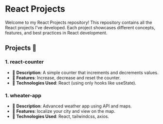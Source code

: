# React Projects

Welcome to my React Projects repository! This repository contains all the React projects I've developed. Each project showcases different concepts, features, and best practices in React development.

## Projects 🚀

### 1. react-counter
   - 🥇 **Description**: A simple counter that increments and decrements values.
   - 🥈 **Features**: Increase, decrease and reset the counter.
   - 🥉 **Technologies Used**: React (using only hooks like useState).
  
### 1. wheater-app
   - 🥇 **Description**: Advanced weather app using API and maps.
   - 🥈 **Features**: localize your city and view on the map.
   - 🥉 **Technologies Used**: React, tailwindcss, axios.

